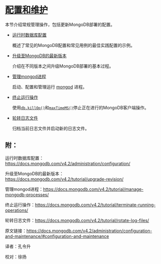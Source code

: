 # [配置和维护](https://docs.mongodb.com/v4.2/administration/configuration-and-maintenance/#configuration-and-maintenance )

本节介绍常规管理操作，包括更新MongoDB部署的配置。

- [运行时数据库配置](https://docs.mongodb.com/v4.2/administration/configuration/)

  概述了常见的MongoDB配置和常见用例的最佳实践配置的示例。

- [升级至MongoDB的最新版本](https://docs.mongodb.com/v4.2/tutorial/upgrade-revision/)

  介绍在不同版本之间升级MongoDB部署的基本过程。

- [管理mongod进程](https://docs.mongodb.com/v4.2/tutorial/manage-mongodb-processes/)

  启动、配置和管理运行 [mongod](https://docs.mongodb.com/v4.2/reference/program/mongod/#bin.mongod) 进程。

- [终止运行操作](https://docs.mongodb.com/v4.2/tutorial/terminate-running-operations/)

  使用[`db.killOp()`](https://docs.mongodb.com/v4.2/reference/method/db.killOp/#db.killOp)和[`maxTimeMS()`](https://docs.mongodb.com/v4.2/reference/method/cursor.maxTimeMS/#cursor.maxTimeMS)停止正在进行的MongoDB客户端操作。

- [轮转日志文件](https://docs.mongodb.com/v4.2/tutorial/rotate-log-files/)

  归档当前日志文件并启动新的日志文件。



## 附：

运行时数据库配置：https://docs.mongodb.com/v4.2/administration/configuration/

升级至MongoDB的最新版本：https://docs.mongodb.com/v4.2/tutorial/upgrade-revision/

管理mongod进程：https://docs.mongodb.com/v4.2/tutorial/manage-mongodb-processes/

终止运行操作：https://docs.mongodb.com/v4.2/tutorial/terminate-running-operations/

轮转日志文件：https://docs.mongodb.com/v4.2/tutorial/rotate-log-files/

原文链接：https://docs.mongodb.com/v4.2/administration/configuration-and-maintenance/#configuration-and-maintenance



译者：孔令升 

校对：徐扬